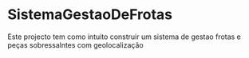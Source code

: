 # SistemaGestaoDeFrotas
Este projecto tem como intuito construir um sistema de gestao frotas e peças sobressalntes com geolocalização
